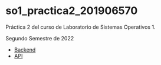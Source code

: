 # so1_practica2_201906570

Práctica 2 del curso de Laboratorio de Sistemas Operativos 1.

Segundo Semestre de 2022

* [Backend](./backend/README.md)
* [API](./api/README.md)
